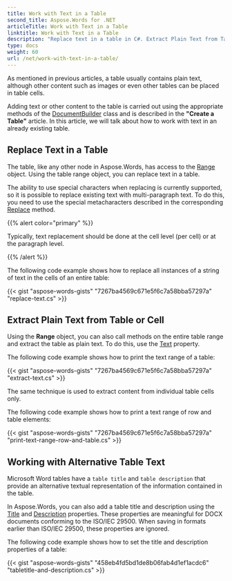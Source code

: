 ```yaml
---
title: Work with Text in a Table
second_title: Aspose.Words for .NET
articleTitle: Work with Text in a Table
linktitle: Work with Text in a Table
description: "Replace text in a table in C#. Extract Plain Text from Table or Cell using C#."
type: docs
weight: 60
url: /net/work-with-text-in-a-table/
---
```


As mentioned in previous articles, a table usually contains plain text, although other content such as images or even other tables can be placed in table cells.

Adding text or other content to the table is carried out using the appropriate methods of the [DocumentBuilder](https://reference.aspose.com/words/net/aspose.words/documentbuilder/) class and is described in the **"Create a Table"** article. In this article, we will talk about how to work with text in an already existing table.

## Replace Text in a Table

The table, like any other node in Aspose.Words, has access to the [Range](https://reference.aspose.com/words/net/aspose.words/range/) object. Using the table range object, you can replace text in a table.

The ability to use special characters when replacing is currently supported, so it is possible to replace existing text with multi-paragraph text. To do this, you need to use the special metacharacters described in the corresponding [Replace](https://reference.aspose.com/words/net/aspose.words/range/replace/) method.

{{% alert color="primary" %}}

Typically, text replacement should be done at the cell level (per cell) or at the paragraph level.

{{% /alert %}}

The following code example shows how to replace all instances of a string of text in the cells of an entire table:

{{< gist "aspose-words-gists" "7267ba4569c671e5f6c7a58bba57297a" "replace-text.cs" >}}

## Extract Plain Text from Table or Cell

Using the **Range** object, you can also call methods on the entire table range and extract the table as plain text. To do this, use the [Text](https://reference.aspose.com/words/net/aspose.words/range/text/) property. 

The following code example shows how to print the text range of a table:

{{< gist "aspose-words-gists" "7267ba4569c671e5f6c7a58bba57297a" "extract-text.cs" >}}

The same technique is used to extract content from individual table cells only.

The following code example shows how to print a text range of row and table elements:

{{< gist "aspose-words-gists" "7267ba4569c671e5f6c7a58bba57297a" "print-text-range-row-and-table.cs" >}}

## Working with Alternative Table Text

Microsoft Word tables have a `table title` and `table description` that provide an alternative textual representation of the information contained in the table.

In Aspose.Words, you can also add a table title and description using the [Title](https://reference.aspose.com/words/net/aspose.words.tables/table/title/) and [Description](https://reference.aspose.com/words/net/aspose.words.tables/table/description/) properties. These properties are meaningful for DOCX documents conforming to the ISO/IEC 29500. When saving in formats earlier than ISO/IEC 29500, these properties are ignored.

The following code example shows how to set the title and description properties of a table:

{{< gist "aspose-words-gists" "458eb4fd5bd1de8b06fab4d1ef1acdc6" "tabletitle-and-description.cs" >}}